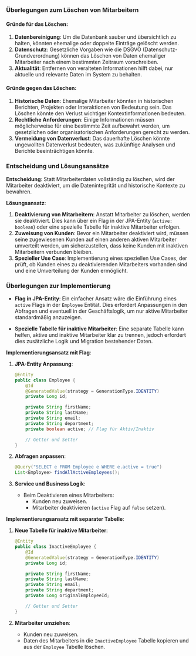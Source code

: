 ### Überlegungen zum Löschen von Mitarbeitern

#### Gründe für das Löschen:
1. **Datenbereinigung**: Um die Datenbank sauber und übersichtlich zu halten, könnten ehemalige oder doppelte Einträge gelöscht werden.
2. **Datenschutz**: Gesetzliche Vorgaben wie die DSGVO (Datenschutz-Grundverordnung) können das Löschen von Daten ehemaliger Mitarbeiter nach einem bestimmten Zeitraum vorschreiben.
3. **Aktualität**: Entfernen von veralteten Informationen hilft dabei, nur aktuelle und relevante Daten im System zu behalten.

#### Gründe gegen das Löschen:
1. **Historische Daten**: Ehemalige Mitarbeiter könnten in historischen Berichten, Projekten oder Interaktionen von Bedeutung sein. Das Löschen könnte den Verlust wichtiger Kontextinformationen bedeuten.
2. **Rechtliche Anforderungen**: Einige Informationen müssen möglicherweise für eine bestimmte Zeit aufbewahrt werden, um gesetzlichen oder organisatorischen Anforderungen gerecht zu werden.
3. **Vermeidung von Datenverlust**: Das dauerhafte Löschen könnte ungewollten Datenverlust bedeuten, was zukünftige Analysen und Berichte beeinträchtigen könnte.

### Entscheidung und Lösungsansätze

**Entscheidung**: Statt Mitarbeiterdaten vollständig zu löschen, wird der Mitarbeiter deaktiviert, um die Datenintegrität und historische Kontexte zu bewahren.

**Lösungsansatz**:
1. **Deaktivierung von Mitarbeitern**: Anstatt Mitarbeiter zu löschen, werden sie deaktiviert. Dies kann über ein Flag in der JPA-Entity (`active: boolean`) oder eine spezielle Tabelle für inaktive Mitarbeiter erfolgen.
2. **Zuweisung von Kunden**: Bevor ein Mitarbeiter deaktiviert wird, müssen seine zugewiesenen Kunden auf einen anderen aktiven Mitarbeiter umverteilt werden, um sicherzustellen, dass keine Kunden mit inaktiven Mitarbeitern verbunden bleiben.
3. **Spezieller Use Case**: Implementierung eines speziellen Use Cases, der prüft, ob Kunden eines zu deaktivierenden Mitarbeiters vorhanden sind und eine Umverteilung der Kunden ermöglicht.

### Überlegungen zur Implementierung

- **Flag in JPA-Entity**: Ein einfacher Ansatz wäre die Einführung eines `active` Flags in der `Employee` Entität. Dies erfordert Anpassungen in den Abfragen und eventuell in der Geschäftslogik, um nur aktive Mitarbeiter standardmäßig anzuzeigen.

- **Spezielle Tabelle für inaktive Mitarbeiter**: Eine separate Tabelle kann helfen, aktive und inaktive Mitarbeiter klar zu trennen, jedoch erfordert dies zusätzliche Logik und Migration bestehender Daten.

**Implementierungsansatz mit Flag**:
1. **JPA-Entity Anpassung**:
    ```java
    @Entity
    public class Employee {
        @Id
        @GeneratedValue(strategy = GenerationType.IDENTITY)
        private Long id;

        private String firstName;
        private String lastName;
        private String email;
        private String department;
        private boolean active; // Flag für Aktiv/Inaktiv

        // Getter und Setter
    }
    ```

2. **Abfragen anpassen**:
    ```java
    @Query("SELECT e FROM Employee e WHERE e.active = true")
    List<Employee> findAllActiveEmployees();
    ```

3. **Service und Business Logik**:
    - Beim Deaktivieren eines Mitarbeiters:
        - Kunden neu zuweisen.
        - Mitarbeiter deaktivieren (`active` Flag auf `false` setzen).

**Implementierungsansatz mit separater Tabelle**:
1. **Neue Tabelle für inaktive Mitarbeiter**:
    ```java
    @Entity
    public class InactiveEmployee {
        @Id
        @GeneratedValue(strategy = GenerationType.IDENTITY)
        private Long id;

        private String firstName;
        private String lastName;
        private String email;
        private String department;
        private Long originalEmployeeId;

        // Getter und Setter
    }
    ```

2. **Mitarbeiter umziehen**:
    - Kunden neu zuweisen.
    - Daten des Mitarbeiters in die `InactiveEmployee` Tabelle kopieren und aus der `Employee` Tabelle löschen.